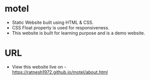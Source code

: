 # motel

- Static Website built using HTML & CSS.
- CSS Float property is used for responsiveness.
- This website is built for learning purpose and is a demo website.

# URL

- View this website live on - https://ratnesh1972.github.io/motel/about.html
